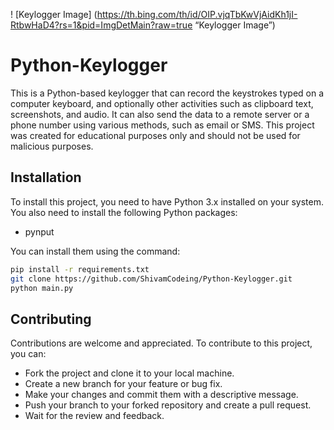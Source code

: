 ! [Keylogger Image] (https://th.bing.com/th/id/OIP.vjqTbKwVjAidKh1jI-RtbwHaD4?rs=1&pid=ImgDetMain?raw=true “Keylogger Image”)

# Python-Keylogger
This is a Python-based keylogger that can record the keystrokes typed on a computer keyboard, and optionally other activities such as clipboard text, screenshots, and audio. It can also send the data to a remote server or a phone number using various methods, such as email or SMS. This project was created for educational purposes only and should not be used for malicious purposes.

## Installation
To install this project, you need to have Python 3.x installed on your system. You also need to install the following Python packages:

- pynput

You can install them using the command:

```bash
pip install -r requirements.txt
git clone https://github.com/ShivamCodeing/Python-Keylogger.git
python main.py
```
## Contributing
Contributions are welcome and appreciated. To contribute to this project, you can:

- Fork the project and clone it to your local machine.
- Create a new branch for your feature or bug fix.
- Make your changes and commit them with a descriptive message.
- Push your branch to your forked repository and create a pull request.
- Wait for the review and feedback.



